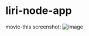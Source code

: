 # liri-node-app

movie-this screenshot:
![image](https://user-images.githubusercontent.com/47833766/57939203-cf033700-7897-11e9-8935-975e98c379ea.png)
